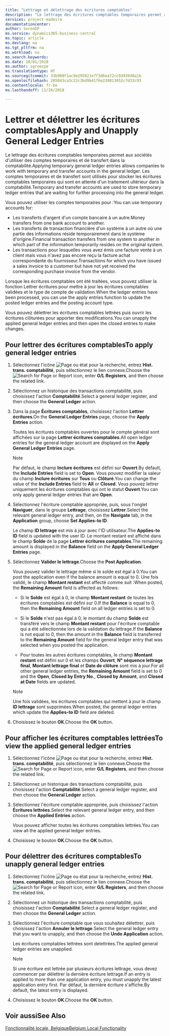 ```yaml
---
title: "Lettrage et délettrage des écritures comptables"
description: "Le lettrage des écritures comptables temporaires permet aux sociétés d'utiliser des comptes temporaires et de transfert dans la comptabilité. Les comptes temporaires et de transfert sont utilisés pour stocker les écritures comptables temporaires qui sont en attente d'un traitement ultérieur dans la comptabilité."
services: project-madeira
documentationcenter: 
author: SorenGP
ms.service: dynamics365-business-central
ms.topic: article
ms.devlang: na
ms.tgt_pltfrm: na
ms.workload: na
ms.search.keywords: 
ms.date: 10/01/2018
ms.author: sgroespe
ms.translationtype: HT
ms.sourcegitcommit: 33b900f1ac9e295921e7f3d6ea72cc93939d8a1b
ms.openlocfilehash: 205043ca3c22c3bd9b41f6e238813052c7d33c93
ms.contentlocale: fr-be
ms.lasthandoff: 11/26/2018

---
```

# <a name="apply-and-unapply-general-ledger-entries"></a><span data-ttu-id="d9636-104">Lettrer et délettrer les écritures comptables</span><span class="sxs-lookup"><span data-stu-id="d9636-104">Apply and Unapply General Ledger Entries</span></span>
<span data-ttu-id="d9636-105">Le lettrage des écritures comptables temporaires permet aux sociétés d'utiliser des comptes temporaires et de transfert dans la comptabilité.</span><span class="sxs-lookup"><span data-stu-id="d9636-105">Applying temporary general ledger entries allows companies to work with temporary and transfer accounts in the general ledger.</span></span> <span data-ttu-id="d9636-106">Les comptes temporaires et de transfert sont utilisés pour stocker les écritures comptables temporaires qui sont en attente d'un traitement ultérieur dans la comptabilité.</span><span class="sxs-lookup"><span data-stu-id="d9636-106">Temporary and transfer accounts are used to store temporary ledger entries that are waiting for further processing into the general ledger.</span></span>  

 <span data-ttu-id="d9636-107">Vous pouvez utiliser les comptes temporaires pour :</span><span class="sxs-lookup"><span data-stu-id="d9636-107">You can use temporary accounts for:</span></span>  

- <span data-ttu-id="d9636-108">Les transferts d'argent d'un compte bancaire à un autre.</span><span class="sxs-lookup"><span data-stu-id="d9636-108">Money transfers from one bank account to another.</span></span>  
- <span data-ttu-id="d9636-109">Les transferts de transaction financière d'un système à un autre où une partie des informations réside temporairement dans le système d'origine.</span><span class="sxs-lookup"><span data-stu-id="d9636-109">Financial transaction transfers from one system to another in which part of the information temporarily resides on the original system.</span></span>  
- <span data-ttu-id="d9636-110">Les transactions pour lesquelles vous avez émis une facture vente à un client mais vous n'avez pas encore reçu la facture achat correspondante du fournisseur.</span><span class="sxs-lookup"><span data-stu-id="d9636-110">Transactions for which you have issued a sales invoice to a customer but have not yet received the corresponding purchase invoice from the vendor.</span></span>  

 <span data-ttu-id="d9636-111">Lorsque les écritures comptables ont été traitées, vous pouvez utiliser la fonction Lettrer écritures pour mettre à jour les écritures comptables validées et le type de compte de validation.</span><span class="sxs-lookup"><span data-stu-id="d9636-111">When the ledger entries have been processed, you can use the apply entries function to update the posted ledger entries and the posting account type.</span></span>  

 <span data-ttu-id="d9636-112">Vous pouvez délettrer les écritures comptables lettrées puis ouvrir les écritures clôturées pour apporter des modifications.</span><span class="sxs-lookup"><span data-stu-id="d9636-112">You can unapply the applied general ledger entries and then open the closed entries to make changes.</span></span>  

## <a name="to-apply-general-ledger-entries"></a><span data-ttu-id="d9636-113">Pour lettrer des écritures comptables</span><span class="sxs-lookup"><span data-stu-id="d9636-113">To apply general ledger entries</span></span>  

1.  <span data-ttu-id="d9636-114">Sélectionnez l'icône ![Page ou état pour la recherche](../../media/ui-search/search_small.png "Page ou état pour la recherche"), entrez **Hist. trans. comptabilité**, puis sélectionnez le lien connexe.</span><span class="sxs-lookup"><span data-stu-id="d9636-114">Choose the ![Search for Page or Report](../../media/ui-search/search_small.png "Search for Page or Report icon") icon, enter **G/L Registers**, and then choose the related link.</span></span>  
2.  <span data-ttu-id="d9636-115">Sélectionnez un historique des transactions comptabilité, puis choisissez l'action **Comptabilité**.</span><span class="sxs-lookup"><span data-stu-id="d9636-115">Select a general ledger register, and then choose the **General Ledger** action.</span></span>  
3.  <span data-ttu-id="d9636-116">Dans la page **Écritures comptables**, choisissez l'action **Lettrer écritures**.</span><span class="sxs-lookup"><span data-stu-id="d9636-116">On the **General Ledger Entries** page, choose the **Apply Entries** action.</span></span>  

    <span data-ttu-id="d9636-117">Toutes les écritures comptables ouvertes pour le compte général sont affichées sur la page **Lettrer écritures comptables**.</span><span class="sxs-lookup"><span data-stu-id="d9636-117">All open ledger entries for the general ledger account are displayed on the **Apply General Ledger Entries** page.</span></span>  

    > [!NOTE]  
    >  <span data-ttu-id="d9636-118">Par défaut, le champ **Inclure écritures** est défini sur **Ouvert**.</span><span class="sxs-lookup"><span data-stu-id="d9636-118">By default, the **Include Entries** field is set to **Open**.</span></span> <span data-ttu-id="d9636-119">Vous pouvez modifier la valeur du champ **Inclure écritures** sur **Tous** ou **Clôturé**.</span><span class="sxs-lookup"><span data-stu-id="d9636-119">You can change the value of the **Include Entries** field to **All** or **Closed**.</span></span> <span data-ttu-id="d9636-120">Vous pouvez lettrer uniquement les écritures comptables qui ont le statut **Ouvert**.</span><span class="sxs-lookup"><span data-stu-id="d9636-120">You can only apply general ledger entries that are **Open**.</span></span>  

4.  <span data-ttu-id="d9636-121">Sélectionnez l'écriture comptable appropriée, puis, sous l'onglet **Naviguer**, dans le groupe **Lettrage**, choisissez **Lettrer**.</span><span class="sxs-lookup"><span data-stu-id="d9636-121">Select the relevant general ledger entry, and then, on the **Navigate** tab, in the **Application** group, choose **Set Applies-to ID**.</span></span>  

    <span data-ttu-id="d9636-122">Le champ **ID lettrage** est mis à jour avec l'ID utilisateur.</span><span class="sxs-lookup"><span data-stu-id="d9636-122">The **Applies-to ID** field is updated with the user ID.</span></span> <span data-ttu-id="d9636-123">Le montant restant est affiché dans le champ **Solde** de la page **Lettrer écritures comptables**.</span><span class="sxs-lookup"><span data-stu-id="d9636-123">The remaining amount is displayed in the **Balance** field on the **Apply General Ledger Entries** page.</span></span>  

5.  <span data-ttu-id="d9636-124">Sélectionnez **Valider le lettrage**.</span><span class="sxs-lookup"><span data-stu-id="d9636-124">Choose the **Post Application**.</span></span>  

    <span data-ttu-id="d9636-125">Vous pouvez valider le lettrage même si le solde est égal à 0.</span><span class="sxs-lookup"><span data-stu-id="d9636-125">You can post the application even if the balance amount is equal to 0.</span></span> <span data-ttu-id="d9636-126">Une fois validé, le champ **Montant restant** est affecté comme suit :</span><span class="sxs-lookup"><span data-stu-id="d9636-126">When posted, the **Remaining Amount** field is affected as follows:</span></span>  

    - <span data-ttu-id="d9636-127">Si le **Solde** est égal à 0, le champ **Montant restant** de toutes les écritures comptables est défini sur 0.</span><span class="sxs-lookup"><span data-stu-id="d9636-127">If the **Balance** is equal to 0, then the **Remaining Amount** field on all ledger entries is set to 0.</span></span>  

    - <span data-ttu-id="d9636-128">Si le **Solde** n'est pas égal à 0, le montant du champ **Solde** est transféré vers le champ **Montant restant** pour l'écriture comptable qui a été sélectionnée lors de la validation du lettrage.</span><span class="sxs-lookup"><span data-stu-id="d9636-128">If the **Balance** is not equal to 0, then the amount in the **Balance** field is transferred to the **Remaining Amount** field for the general ledger entry that was selected when you posted the application.</span></span>  

    - <span data-ttu-id="d9636-129">Pour toutes les autres écritures comptables, le champ **Montant restant** est défini sur 0 et les champs **Ouvert**, **N° séquence lettrage final**, **Montant lettrage final** et **Date de clôture** sont mis à jour.</span><span class="sxs-lookup"><span data-stu-id="d9636-129">For all other general ledger entries, the **Remaining Amount** field is set to 0 and the **Open**, **Closed by Entry No.**, **Closed by Amount**, and **Closed at Date** fields are updated.</span></span>  

    > [!NOTE]  
    >  <span data-ttu-id="d9636-130">Une fois validées, les écritures comptables qui mettent à jour le champ **ID lettrage** sont supprimées.</span><span class="sxs-lookup"><span data-stu-id="d9636-130">When posted, the general ledger entries which update the **Applies-to ID** field are deleted.</span></span>  

6.  <span data-ttu-id="d9636-131">Choisissez le bouton **OK**.</span><span class="sxs-lookup"><span data-stu-id="d9636-131">Choose the **OK** button.</span></span>  

## <a name="to-view-the-applied-general-ledger-entries"></a><span data-ttu-id="d9636-132">Pour afficher les écritures comptables lettrées</span><span class="sxs-lookup"><span data-stu-id="d9636-132">To view the applied general ledger entries</span></span>  

1.  <span data-ttu-id="d9636-133">Sélectionnez l'icône ![Page ou état pour la recherche](../../media/ui-search/search_small.png "Page ou état pour la recherche"), entrez **Hist. trans. comptabilité**, puis sélectionnez le lien connexe.</span><span class="sxs-lookup"><span data-stu-id="d9636-133">Choose the ![Search for Page or Report](../../media/ui-search/search_small.png "Search for Page or Report icon") icon, enter **G/L Registers**, and then choose the related link.</span></span>  
2.  <span data-ttu-id="d9636-134">Sélectionnez un historique des transactions comptabilité, puis choisissez l'action **Comptabilité**.</span><span class="sxs-lookup"><span data-stu-id="d9636-134">Select a general ledger register, and then choose the **General Ledger** action.</span></span>  
3.  <span data-ttu-id="d9636-135">Sélectionnez l'écriture comptable appropriée, puis choisissez l'action **Écritures lettrées**.</span><span class="sxs-lookup"><span data-stu-id="d9636-135">Select the relevant general ledger entry, and then choose the **Applied Entries** action.</span></span>  

    <span data-ttu-id="d9636-136">Vous pouvez afficher toutes les écritures comptables lettrées.</span><span class="sxs-lookup"><span data-stu-id="d9636-136">You can view all the applied general ledger entries.</span></span>  

4.  <span data-ttu-id="d9636-137">Choisissez le bouton **OK**.</span><span class="sxs-lookup"><span data-stu-id="d9636-137">Choose the **OK** button.</span></span>  

## <a name="to-unapply-general-ledger-entries"></a><span data-ttu-id="d9636-138">Pour délettrer des écritures comptables</span><span class="sxs-lookup"><span data-stu-id="d9636-138">To unapply general ledger entries</span></span>  

1.  <span data-ttu-id="d9636-139">Sélectionnez l'icône ![Page ou état pour la recherche](../../media/ui-search/search_small.png "Page ou état pour la recherche"), entrez **Hist. trans. comptabilité**, puis sélectionnez le lien connexe.</span><span class="sxs-lookup"><span data-stu-id="d9636-139">Choose the ![Search for Page or Report](../../media/ui-search/search_small.png "Search for Page or Report icon") icon, enter **G/L Registers**, and then choose the related link.</span></span>  
2.  <span data-ttu-id="d9636-140">Sélectionnez un historique des transactions comptabilité, puis choisissez l'action **Comptabilité**.</span><span class="sxs-lookup"><span data-stu-id="d9636-140">Select a general ledger register, and then choose the **General Ledger** action.</span></span>  
3.  <span data-ttu-id="d9636-141">Sélectionnez l'écriture comptable que vous souhaitez délettrer, puis choisissez l'action **Annuler le lettrage**.</span><span class="sxs-lookup"><span data-stu-id="d9636-141">Select the general ledger entry that you want to unapply, and then choose the **Undo Application** action.</span></span>  

    <span data-ttu-id="d9636-142">Les écritures comptables lettrées sont delettrées.</span><span class="sxs-lookup"><span data-stu-id="d9636-142">The applied general ledger entries are unapplied.</span></span>  

    > [!NOTE]  
    >  <span data-ttu-id="d9636-143">Si une écriture est lettrée par plusieurs écritures lettrage, vous devez commencer par délettrer la dernière écriture lettrage.</span><span class="sxs-lookup"><span data-stu-id="d9636-143">If an entry is applied to more than one application entry, you must unapply the latest application entry first.</span></span> <span data-ttu-id="d9636-144">Par défaut, la dernière écriture s'affiche.</span><span class="sxs-lookup"><span data-stu-id="d9636-144">By default, the latest entry is displayed.</span></span>  

4.  <span data-ttu-id="d9636-145">Choisissez le bouton **OK**.</span><span class="sxs-lookup"><span data-stu-id="d9636-145">Choose the **OK** button.</span></span>  

## <a name="see-also"></a><span data-ttu-id="d9636-146">Voir aussi</span><span class="sxs-lookup"><span data-stu-id="d9636-146">See Also</span></span>  
[<span data-ttu-id="d9636-147">Fonctionnalité locale, Belgique</span><span class="sxs-lookup"><span data-stu-id="d9636-147">Belgium Local Functionality</span></span>](belgium-local-functionality.md)

